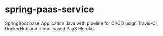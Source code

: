 # spring-paas-service
SpringBoot base Application Java with pipeline for CI/CD usign Travis-CI, DockerHub and cloud-based PaaS Heroku.
